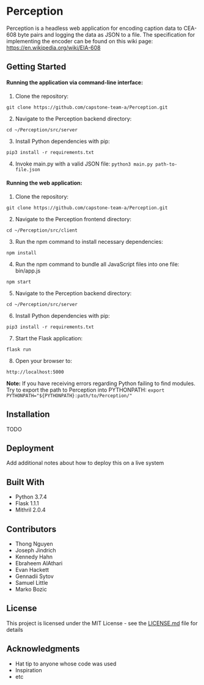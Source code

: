 # Perception


Perception is a headless web application for encoding caption data to CEA-608 byte pairs and logging the data as JSON to a file. The specification for implementing the encoder can be found on this wiki page: https://en.wikipedia.org/wiki/EIA-608

## Getting Started

#### Running the application via command-line interface:

1. Clone the repository: 
```
git clone https://github.com/capstone-team-a/Perception.git
```
2. Navigate to the Perception backend directory: 
```
cd ~/Perception/src/server
```
3. Install Python dependencies with pip: 
```
pip3 install -r requirements.txt
```
4. Invoke main.py with a valid JSON file: 
```python3 main.py path-to-file.json```

#### Running the web application:

1. Clone the repository: 
```
git clone https://github.com/capstone-team-a/Perception.git
```
2. Navigate to the Perception frontend directory: 
```
cd ~/Perception/src/client
```
3. Run the npm command to install necessary dependencies:
```
npm install
```
4. Run the npm command to bundle all JavaScript files into one file: bin/app.js
```
npm start
```
5. Navigate to the Perception backend directory: 
```
cd ~/Perception/src/server
```
6. Install Python dependencies with pip:
```
pip3 install -r requirements.txt
```
7. Start the Flask application: 
```
flask run
```
8. Open your browser to: 
```
http://localhost:5000
```

**Note:** If you have receiving errors regarding Python failing to find modules. Try to export the path to Perception into PYTHONPATH: `export PYTHONPATH="${PYTHONPATH}:path/to/Perception/"`

## Installation

TODO

## Deployment

Add additional notes about how to deploy this on a live system

## Built With

* Python 3.7.4
* Flask 1.1.1
* Mithril 2.0.4

## Contributors

* Thong Nguyen 
* Joseph Jindrich
* Kennedy Hahn
* Ebraheem AlAthari
* Evan Hackett
* Gennadii Sytov
* Samuel Little
* Marko Bozic

## License

This project is licensed under the MIT License - see the [LICENSE.md](../master/LICENSE) file for details

## Acknowledgments

* Hat tip to anyone whose code was used
* Inspiration
* etc

